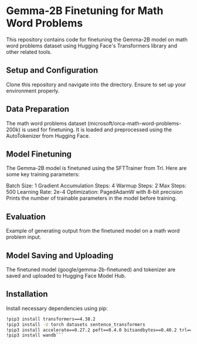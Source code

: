 # Gemma-2B Finetuning for Math Word Problems

This repository contains code for finetuning the Gemma-2B model on math word problems dataset using Hugging Face's Transformers library and other related tools.

## Setup and Configuration
Clone this repository and navigate into the directory. Ensure to set up your environment properly.

## Data Preparation
The math word problems dataset (microsoft/orca-math-word-problems-200k) is used for finetuning. It is loaded and preprocessed using the AutoTokenizer from Hugging Face.

## Model Finetuning
The Gemma-2B model is finetuned using the SFTTrainer from Trl. Here are some key training parameters:

Batch Size: 1
Gradient Accumulation Steps: 4
Warmup Steps: 2
Max Steps: 500
Learning Rate: 2e-4
Optimization: PagedAdamW with 8-bit precision
Prints the number of trainable parameters in the model before training.

## Evaluation
Example of generating output from the finetuned model on a math word problem input.

## Model Saving and Uploading
The finetuned model (google/gemma-2b-finetuned) and tokenizer are saved and uploaded to Hugging Face Model Hub.

## Installation

Install necessary dependencies using pip:

```bash
!pip3 install transformers==4.38.2
!pip3 install -U torch datasets sentence_transformers
!pip3 install accelerate==0.27.2 peft==0.4.0 bitsandbytes==0.40.2 trl==0.4.7
!pip3 install wandb```

